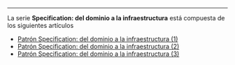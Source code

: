 ---

La serie **Specification: del dominio a la infraestructura** está compuesta de los siguientes artículos

- [Patrón Specification: del dominio a la infraestructura (1)](/patron-specification-del-dominio-a-la-infraestructura-1)
- [Patrón Specification: del dominio a la infraestructura (2)](/patron-specification-del-dominio-a-la-infraestructura-2)
- [Patrón Specification: del dominio a la infraestructura (3)](/patron-specification-del-dominio-a-la-infraestructura-3)
